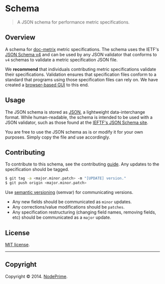 Schema
======

> A JSON schema for performance metric specifications.


## Overview

A schema for [doc-metrix](https://github.com/doc-metrix/) metric specifications. The schema uses the IETF's [JSON Schema v4](http://json-schema.org/latest/json-schema-core.html) and can be used by any JSON validator that conforms to `v4` schemas to validate a metric specification JSON file.

We __recommend__ that individuals contributing metric specifications validate their specifications. Validation ensures that specification files conform to a standard that programs using those specification files can rely on. We have created a [browser-based GUI](http://doc-metrix.github.io/schema/) to this end.


## Usage

The JSON schema is stored as [JSON](http://json.org/), a lightweight data-interchange format. While human-readable, the schema is intended to be used with a JSON validator, such as those found at the [IEFTF's JSON Schema site](http://json-schema.org/implementations.html).

You are free to use the JSON schema as is or modify it for your own purposes. Simply copy the file and use accordingly.


## Contributing

To contribute to this schema, see the contributing [guide](https://github.com/doc-metrix/contributing). Any updates to the specification should be tagged.

``` bash
$ git tag -a <major.minor.patch> -m "[UPDATE] version."
$ git push origin <major.minor.patch>
```

Use [semantic versioning](http://semver.org/) (semvar) for communicating versions.

*	Any new fields should be communicated as `minor` updates.
*	Any corrections/value modifications should be `patches`.
* 	Any specification restructuring (changing field names, removing fields, etc) should be communicated as a `major` update.



## License

[MIT license](http://opensource.org/licenses/MIT). 


---
## Copyright

Copyright &copy; 2014. [NodePrime](http://nodeprime.com).
